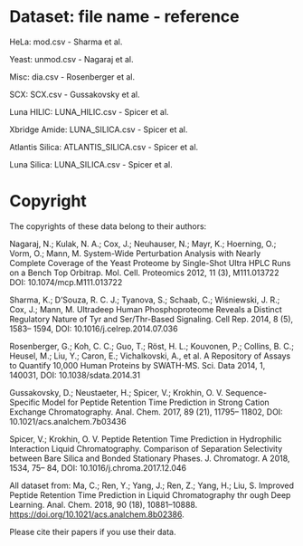 # Dataset:	file name -	reference

HeLa:	mod.csv	- Sharma et al.

Yeast:	unmod.csv	- Nagaraj et al.

Misc:	dia.csv -	Rosenberger et al.

SCX:	SCX.csv	- Gussakovsky et al.

Luna HILIC:	LUNA_HILIC.csv - Spicer et al.

Xbridge Amide:	LUNA_SILICA.csv	- Spicer et al.

Atlantis Silica: ATLANTIS_SILICA.csv - Spicer et al.

Luna Silica:	LUNA_SILICA.csv	- Spicer et al.

# Copyright

The copyrights of these data belong to their authors:

Nagaraj, N.; Kulak, N. A.; Cox, J.; Neuhauser, N.; Mayr, K.; Hoerning, O.; Vorm, O.; Mann, M. System-Wide Perturbation Analysis with Nearly Complete Coverage of the Yeast Proteome by Single-Shot Ultra HPLC Runs on a Bench Top Orbitrap. Mol. Cell. Proteomics 2012, 11 (3), M111.013722 DOI: 10.1074/mcp.M111.013722

Sharma, K.; D’Souza, R. C. J.; Tyanova, S.; Schaab, C.; Wiśniewski, J. R.; Cox, J.; Mann, M. Ultradeep Human Phosphoproteome Reveals a Distinct Regulatory Nature of Tyr and Ser/Thr-Based Signaling. Cell Rep. 2014, 8 (5), 1583– 1594, DOI: 10.1016/j.celrep.2014.07.036

Rosenberger, G.; Koh, C. C.; Guo, T.; Röst, H. L.; Kouvonen, P.; Collins, B. C.; Heusel, M.; Liu, Y.; Caron, E.; Vichalkovski, A., et al. A Repository of Assays to Quantify 10,000 Human Proteins by SWATH-MS. Sci. Data 2014, 1, 140031, DOI: 10.1038/sdata.2014.31

Gussakovsky, D.; Neustaeter, H.; Spicer, V.; Krokhin, O. V. Sequence-Specific Model for Peptide Retention Time Prediction in Strong Cation Exchange Chromatography. Anal. Chem. 2017, 89 (21), 11795– 11802, DOI: 10.1021/acs.analchem.7b03436

Spicer, V.; Krokhin, O. V. Peptide Retention Time Prediction in Hydrophilic Interaction Liquid Chromatography. Comparison of Separation Selectivity between Bare Silica and Bonded Stationary Phases. J. Chromatogr. A 2018, 1534, 75– 84, DOI: 10.1016/j.chroma.2017.12.046

All dataset from:
Ma, C.; Ren, Y.; Yang, J.; Ren, Z.; Yang, H.; Liu, S. Improved Peptide Retention Time Prediction in Liquid Chromatography thr ough Deep Learning. Anal. Chem. 2018, 90 (18), 10881–10888.
https://doi.org/10.1021/acs.analchem.8b02386.

Please cite their papers if you use their data.
